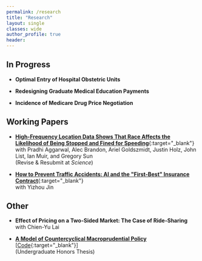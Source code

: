 ```yaml
---
permalink: /research
title: "Research"
layout: single
classes: wide
author_profile: true
header:
---
```


## In Progress

- **Optimal Entry of Hospital Obstetric Units**

- **Redesigning Graduate Medical Education Payments**

- **Incidence of Medicare Drug Price Negotiation**

## Working Papers

- [**High-Frequency Location Data Shows That Race Affects the Likelihood of Being Stopped and Fined for Speeding**](https://papers.ssrn.com/sol3/papers.cfm?abstract_id=4298671){:target="_blank"}
	<br>with Pradhi Aggarwal, Alec Brandon, Ariel Goldszmidt, Justin Holz, John List, Ian Muir, and Gregory Sun
	<br>(Revise & Resubmit at *Science*)

- [**How to Prevent Traffic Accidents: AI and the "First-Best" Insurance Contract**](https://www.yjin.io/aicontract){:target="_blank"}
	<br>with Yizhou Jin

## Other

- **Effect of Pricing on a Two-Sided Market: The Case of Ride-Sharing**
	<br>with Chien-Yu Lai

- [**A Model of Countercyclical Macroprudential Policy**](/research/yu2019_thesis) [[Code](https://github.com/thomasyu1000/yu2019_thesis/){:target="_blank"}]
	<br>(Undergraduate Honors Thesis)
